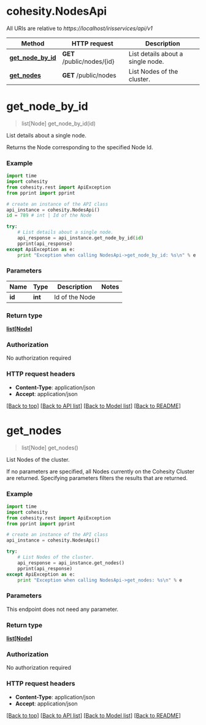 # cohesity.NodesApi

All URIs are relative to *https://localhost/irisservices/api/v1*

Method | HTTP request | Description
------------- | ------------- | -------------
[**get_node_by_id**](NodesApi.md#get_node_by_id) | **GET** /public/nodes/{id} | List details about a single node.
[**get_nodes**](NodesApi.md#get_nodes) | **GET** /public/nodes | List Nodes of the cluster.


# **get_node_by_id**
> list[Node] get_node_by_id(id)

List details about a single node.

Returns the Node corresponding to the specified Node Id.

### Example 
```python
import time
import cohesity
from cohesity.rest import ApiException
from pprint import pprint

# create an instance of the API class
api_instance = cohesity.NodesApi()
id = 789 # int | Id of the Node

try: 
    # List details about a single node.
    api_response = api_instance.get_node_by_id(id)
    pprint(api_response)
except ApiException as e:
    print "Exception when calling NodesApi->get_node_by_id: %s\n" % e
```

### Parameters

Name | Type | Description  | Notes
------------- | ------------- | ------------- | -------------
 **id** | **int**| Id of the Node | 

### Return type

[**list[Node]**](Node.md)

### Authorization

No authorization required

### HTTP request headers

 - **Content-Type**: application/json
 - **Accept**: application/json

[[Back to top]](#) [[Back to API list]](../README.md#documentation-for-api-endpoints) [[Back to Model list]](../README.md#documentation-for-models) [[Back to README]](../README.md)

# **get_nodes**
> list[Node] get_nodes()

List Nodes of the cluster.

If no parameters are specified, all Nodes currently on the Cohesity Cluster are returned. Specifying parameters filters the results that are returned.

### Example 
```python
import time
import cohesity
from cohesity.rest import ApiException
from pprint import pprint

# create an instance of the API class
api_instance = cohesity.NodesApi()

try: 
    # List Nodes of the cluster.
    api_response = api_instance.get_nodes()
    pprint(api_response)
except ApiException as e:
    print "Exception when calling NodesApi->get_nodes: %s\n" % e
```

### Parameters
This endpoint does not need any parameter.

### Return type

[**list[Node]**](Node.md)

### Authorization

No authorization required

### HTTP request headers

 - **Content-Type**: application/json
 - **Accept**: application/json

[[Back to top]](#) [[Back to API list]](../README.md#documentation-for-api-endpoints) [[Back to Model list]](../README.md#documentation-for-models) [[Back to README]](../README.md)

